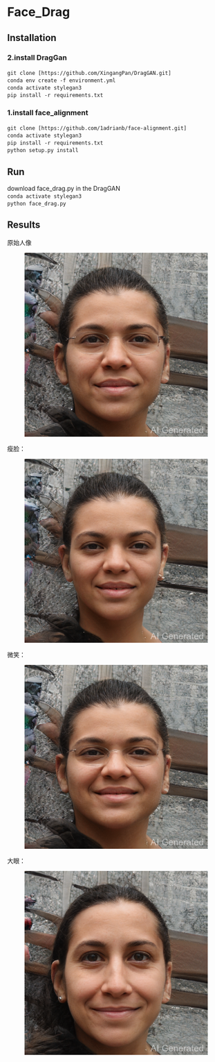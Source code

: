 # Face_Drag

## Installation

### 2.install DragGan
`git clone [https://github.com/XingangPan/DragGAN.git]`  
`conda env create -f environment.yml`  
`conda activate stylegan3`  
`pip install -r requirements.txt`  

### 1.install face_alignment

`git clone [https://github.com/1adrianb/face-alignment.git]`  
`conda activate stylegan3`  
`pip install -r requirements.txt`  
`python setup.py install`  

## Run
download face_drag.py in the DragGAN  
`conda activate stylegan3`  
`python face_drag.py`

## Results

原始人像
<figure class = "half">
<img src="./assets/image.png" width="600">
</figure>

瘦脸：
<figure class = "half">
<img src="./assets/slim.png" width="600">
</figure>

微笑：
<figure class = "half">
<img src="./assets/smile.png" width="600">
</figure>

大眼：
<figure class = "half">
<img src="./assets/big_eyes.png" width="600">
</figure>


